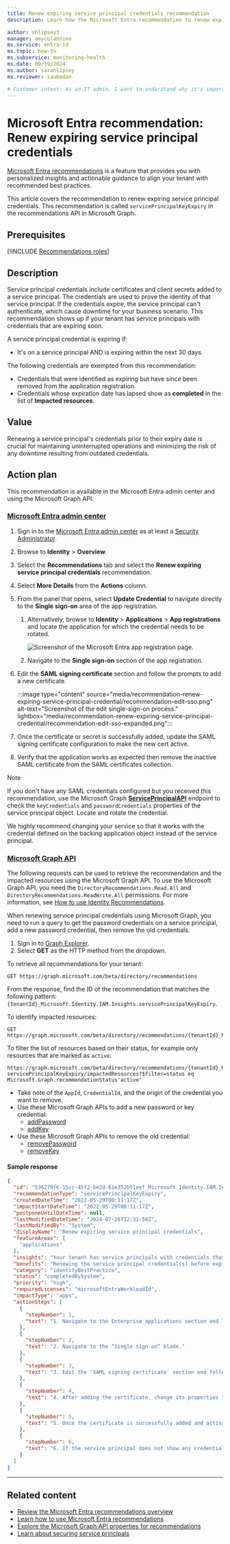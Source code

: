 ```yaml
---
title: Renew expiring service principal credentials recommendation
description: Learn how the Microsoft Entra recommendation to renew expiring service principal credentials work and why it's important.

author: shlipsey3
manager: amycolannino
ms.service: entra-id
ms.topic: how-to
ms.subservice: monitoring-health
ms.date: 09/19/2024
ms.author: sarahlipsey
ms.reviewer: saumadan

# Customer intent: As an IT admin, I want to understand why it's important to renew expiring service principals so I can make sure my applications continue to function.
---
```

# Microsoft Entra recommendation: Renew expiring service principal credentials

[Microsoft Entra recommendations](overview-recommendations.md) is a feature that provides you with personalized insights and actionable guidance to align your tenant with recommended best practices.

This article covers the recommendation to renew expiring service principal credentials. This recommendation is called `servicePrincipalKeyExpiry` in the recommendations API in Microsoft Graph. 

## Prerequisites

[!INCLUDE [Recommendations roles](../../includes/recommendations-roles.md)]

## Description

Service principal credentials include certificates and client secrets added to a service principal. The credentials are used to prove the identity of that service principal. If the credentials expire, the service principal can't authenticate, which cause downtime for your business scenario. This recommendation shows up if your tenant has service principals with credentials that are expiring soon.

A service principal credential is expiring if:

- It's on a service principal AND is expiring within the next 30 days.

The following credentials are exempted from this recommendation:

- Credentials that were identified as expiring but have since been removed from the application registration.
- Credentials whose expiration date has lapsed show as **completed** in the list of **Impacted resources**.

## Value

Renewing a service principal's credentials prior to their expiry date is crucial for maintaining uninterrupted operations and minimizing the risk of any downtime resulting from outdated credentials. 

## Action plan

This recommendation is available in the Microsoft Entra admin center and using the Microsoft Graph API.

### [Microsoft Entra admin center](#tab/microsoft-entra-admin-center)

1. Sign in to the [Microsoft Entra admin center](https://entra.microsoft.com) as at least a [Security Administrator](../role-based-access-control/permissions-reference.md#search-administrator).

1. Browse to **Identity** > **Overview**.

1. Select the **Recommendations** tab and select the **Renew expiring service principal credentials** recommendation.

1. Select **More Details** from the **Actions** column.

1. From the panel that opens, select **Update Credential** to navigate directly to the **Single sign-on** area of the app registration.
    1. Alternatively, browse to **Identity** > **Applications** > **App registrations** and locate the application for which the credential needs to be rotated.

        ![Screenshot of the Microsoft Entra app registration page.](media/recommendation-renew-expiring-service-principal-credential/app-registrations-list.png)

    1. Navigate to the **Single sign-on** section of the app registration.

1. Edit the **SAML signing certificate** section and follow the prompts to add a new certificate.

    :::image type="content" source="media/recommendation-renew-expiring-service-principal-credential/recommendation-edit-sso.png" alt-text="Screenshot of the edit single-sign-on process." lightbox="media/recommendation-renew-expiring-service-principal-credential/recommendation-edit-sso-expanded.png":::
    
1. Once the certificate or secret is successfully added, update the SAML signing certificate configuration to make the new cert active. 
1. Verify that the application works as expected then remove the inactive SAML certificate from the SAML certificates collection.

> [!NOTE]
> If you don't have any SAML credentials configured but you received this recommendation, use the Microsoft Graph [**ServicePrincipalAPI**](/graph/api/resources/serviceprincipal?view=graph-rest-1.0&preserve-view=true) endpoint to check the `keyCredentials` and `passwordCredentials` properties of the service principal object. Locate and rotate the credential.
>
> We highly recommend changing your service so that it works with the credential defined on the backing application object instead of the service principal.

### [Microsoft Graph API](#tab/microsoft-graph-api)

The following requests can be used to retrieve the recommendation and the impacted resources using the Microsoft Graph API. To use the Microsoft Graph API, you need the `DirectoryRecommendations.Read.All` and `DirectoryRecommendations.ReadWrite.All` permissions. For more information, see [How to use Identity Recommendations](howto-use-recommendations.md).

When renewing service principal credentials using Microsoft Graph, you need to run a query to get the password credentials on a service principal, add a new password credential, then remove the old credentials. 

1. Sign in to [Graph Explorer](https://developer.microsoft.com/graph/graph-explorer).
1. Select **GET** as the HTTP method from the dropdown.

To retrieve all recommendations for your tenant:

```http
GET https://graph.microsoft.com/beta/directory/recommendations
```

From the response, find the ID of the recommendation that matches the following pattern: `{tenantId}_Microsoft.Identity.IAM.Insights.servicePrincipalKeyExpiry`.

To identify impacted resources:

```http
GET https://graph.microsoft.com/beta/directory/recommendations/{tenantId}_Microsoft.Identity.IAM.Insights.servicePrincipalKeyExpiry
```

To filter the list of resources based on their status, for example only resources that are marked as `active`:

```http
https://graph.microsoft.com/beta/directory/recommendations/{tenantId}_Microsoft.Identity.IAM.Insights. servicePrincipalKeyExpiry/impactedResources?$filter=status eq Microsoft.Graph.recommendationStatus'active'
```

- Take note of the `AppId`, `CredentialId`, and the origin of the credential you want to remove.
- Use these Microsoft Graph APIs to add a new password or key credential:
    - [addPassword](/graph/api/serviceprincipal-addpassword?view=graph-rest-1.0&preserve-view=true)
    - [addKey](/graph/api/serviceprincipal-addkey?view=graph-rest-1.0&preserve-view=true)
- Use these Microsoft Graph APIs to remove the old credential:
    - [removePassword](/graph/api/serviceprincipal-removepassword?view=graph-rest-1.0&preserve-view=true)
    - [removeKey](/graph/api/serviceprincipal-removekey?view=graph-rest-1.0&preserve-view=true)

#### Sample response

```json
{
  "id": "536279f6-15cc-45f2-be2d-61e352b51eef_Microsoft.Identity.IAM.Insights.ServicePrincipalKeyExpiry",
  "recommendationType": "servicePrincipalKeyExpiry",
  "createdDateTime": "2022-05-29T00:11:17Z",
  "impactStartDateTime": "2022-05-29T00:11:17Z",
  "postponeUntilDateTime": null,
  "lastModifiedDateTime": "2024-07-26T12:31:58Z",
  "lastModifiedBy": "System",
  "displayName": "Renew expiring service principal credentials",
  "featureAreas": [
    "applications"
  ],
  "insights": "Your tenant has service principals with credentials that will expire soon.",
  "benefits": "Renewing the service principal credential(s) before expiration ensures the application continues to function and reduces the possibility of downtime due to an expired credential.",
  "category": "identityBestPractice",
  "status": "completedBySystem",
  "priority": "high",
  "requiredLicenses": "microsoftEntraWorkloadId",
  "impactType": "apps",
  "actionSteps": [
    {
      "stepNumber": 1,
      "text": "1. Navigate to the Enterprise applications section and locate the Enterprise application for which the credential needs to be rotated."
    },
    {
      "stepNumber": 2,
      "text": "2. Navigate to the “Single sign-on” blade."
    },
    {
      "stepNumber": 3,
      "text": "3. Edit the 'SAML signing certificate' section and follow prompts to add a new certificate."
    },
    {
      "stepNumber": 4,
      "text": "4. After adding the certificate, change its properties to make certificate active. This will make the previous certificate inactive."
    },
    {
      "stepNumber": 5,
      "text": "5. Once the certificate is successfully added and activated, validate that your service is working with the new credential, and remove the old credential."
    },
    {
      "stepNumber": 6,
      "text": "6. If the service principal does not show any credentials after navigating to the enterprise apps blade, we recommend checking the 'passwordCredentials' and 'keyCredentials' property of the service principal object using PowerShell or Microsoft Graph service principal API and use the Microsoft Graph API to rotate credentials."
    }
  ]
}
```
---

## Related content

- [Review the Microsoft Entra recommendations overview](overview-recommendations.md)
- [Learn how to use Microsoft Entra recommendations](howto-use-recommendations.md)
- [Explore the Microsoft Graph API properties for recommendations](/graph/api/resources/recommendation)
- [Learn about securing service principals](~/architecture/service-accounts-principal.md)